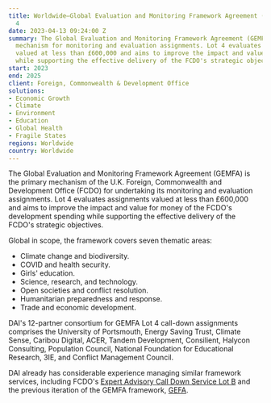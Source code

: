 ```yaml
---
title: Worldwide—Global Evaluation and Monitoring Framework Agreement (GEMFA) - Lot
  4
date: 2023-04-13 09:24:00 Z
summary: The Global Evaluation and Monitoring Framework Agreement (GEMFA) is the primary  FCDO
  mechanism for monitoring and evaluation assignments. Lot 4 evaluates assignments
  valued at less than £600,000 and aims to improve the impact and value for money
  while supporting the effective delivery of the FCDO's strategic objectives.
start: 2023
end: 2025
client: Foreign, Commonwealth & Development Office
solutions:
- Economic Growth
- Climate
- Environment
- Education
- Global Health
- Fragile States
regions: Worldwide
country: Worldwide
---
```


The Global Evaluation and Monitoring Framework Agreement (GEMFA) is the primary mechanism of the U.K. Foreign, Commonwealth and Development Office (FCDO) for undertaking its monitoring and evaluation assignments. Lot 4 evaluates assignments valued at less than £600,000 and aims to improve the impact and value for money of the FCDO's development spending while supporting the effective delivery of the FCDO's strategic objectives. 

Global in scope, the framework covers seven thematic areas: 
* Climate change and biodiversity.
* COVID and health security.
* Girls' education.
* Science, research, and technology.
* Open societies and conflict resolution.
* Humanitarian preparedness and response.
* Trade and economic development.   
 
DAI's 12-partner consortium for GEMFA Lot 4 call-down assignments comprises the University of Portsmouth, Energy Saving Trust, Climate Sense, Caribou Digital, ACER, Tandem Development, Consilient, Halycon Consulting, Population Council, National Foundation for Educational Research, 3IE, and Conflict Management Council. 
 
DAI already has considerable experience managing similar framework services, including FCDO's [Expert Advisory Call Down Service Lot B](https://www.dai.com/our-work/projects/worldwide-expert-advisory-call-down-services-eacds)  and the previous iteration of the GEMFA framework, [GEFA](https://www.dai.com/our-work/projects/worldwide-global-evaluation-framework-agreement-1-and-2). 

